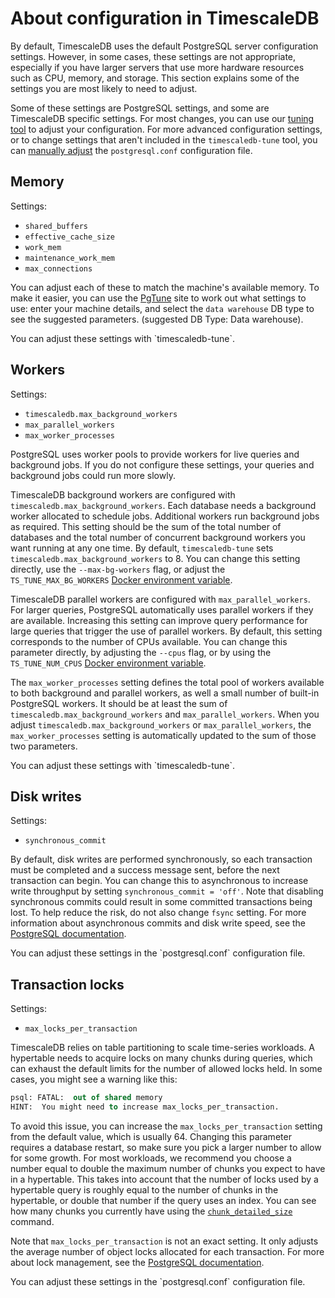 # About configuration in TimescaleDB
By default, TimescaleDB uses the default PostgreSQL server configuration
settings. However, in some cases, these settings are not appropriate, especially
if you have larger servers that use more hardware resources such as CPU, memory,
and storage. This section explains some of the settings you are most likely to
need to adjust.

Some of these settings are PostgreSQL settings, and some are TimescaleDB
specific settings. For most changes, you can use our [tuning tool][tstune-conf]
to adjust your configuration. For more advanced configuration settings, or to
change settings that aren't included in the `timescaledb-tune` tool, you can
[manually adjust][postgresql-conf] the  `postgresql.conf` configuration file.

## Memory
Settings:
*   `shared_buffers`
*   `effective_cache_size`
*   `work_mem`
*   `maintenance_work_mem`
*   `max_connections`

You can adjust each of these to match the machine's available memory. To make it
easier, you can use the [PgTune][pgtune] site to work out what settings to use:
enter your machine details, and select the `data warehouse` DB type to see the
suggested parameters.  (suggested DB Type: Data warehouse).

<highlight type="tip">
You can adjust these settings with `timescaledb-tune`.
</highlight>

## Workers
Settings:
*   `timescaledb.max_background_workers`
*   `max_parallel_workers`
*   `max_worker_processes`

PostgreSQL uses worker pools to provide workers for live queries and background
jobs. If you do not configure these settings, your queries and background jobs
could run more slowly.

TimescaleDB background workers are configured with
`timescaledb.max_background_workers`. Each database needs a background worker
allocated to schedule jobs. Additional workers run background jobs as required.
This setting should be the sum of the total number of databases and the total
number of concurrent background workers you want running at any one time. By default, `timescaledb-tune` sets `timescaledb.max_background_workers` to 8. You can change this setting directly, use the `--max-bg-workers` flag, or adjust the `TS_TUNE_MAX_BG_WORKERS` [Docker environment variable][docker-conf].

TimescaleDB parallel workers are configured with `max_parallel_workers`. For
larger queries, PostgreSQL automatically uses parallel workers if they are
available. Increasing this setting can improve query performance for large
queries that trigger the use of parallel workers. By default, this setting
corresponds to the number of CPUs available. You can change this parameter
directly, by adjusting the `--cpus` flag, or by using the `TS_TUNE_NUM_CPUS`
[Docker environment variable][docker-conf].

The `max_worker_processes` setting defines the total pool of workers available
to both background and parallel workers, as well a small number of built-in
PostgreSQL workers. It should be at least the sum of
`timescaledb.max_background_workers` and `max_parallel_workers`. When you adjust
`timescaledb.max_background_workers` or `max_parallel_workers`, the
`max_worker_processes` setting is automatically updated to the sum of those two
parameters.

<highlight type="tip">
You can adjust these settings with `timescaledb-tune`.
</highlight>

## Disk writes
Settings:
*   `synchronous_commit`

By default, disk writes are performed synchronously, so each transaction must be
completed and a success message sent, before the next transaction can begin. You
can change this to asynchronous to increase write throughput by setting
`synchronous_commit = 'off'`. Note that disabling synchronous commits could
result in some committed transactions being lost. To help reduce the risk, do
not also change `fsync` setting. For more information about asynchronous commits
and disk write speed, see the [PostgreSQL documentation][async-commit].

<highlight type="tip">
You can adjust these settings in the `postgresql.conf` configuration
file.
</highlight>

## Transaction locks
Settings:
*   `max_locks_per_transaction`

TimescaleDB relies on table partitioning to scale time-series workloads. A
hypertable needs to acquire locks on many chunks during queries, which can
exhaust the default limits for the number of allowed locks held. In some cases,
you might see a warning like this:
```sql
psql: FATAL:  out of shared memory
HINT:  You might need to increase max_locks_per_transaction.
```

To avoid this issue, you can increase the `max_locks_per_transaction` setting
from the default value, which is usually 64. Changing this parameter requires a
database restart, so make sure you pick a larger number to allow for some
growth. For most workloads, we recommend you choose a number equal to double the
maximum number of chunks you expect to have in a hypertable. This takes into
account that the number of locks used by a hypertable query is roughly equal to
the number of chunks in the hypertable, or double that number if the query uses
an index. You can see how many chunks you currently have using the
[`chunk_detailed_size`][chunk_detailed_size] command.

Note that `max_locks_per_transaction` is not an exact setting. It only adjusts
the average number of object locks allocated for each transaction. For more
about lock management, see the [PostgreSQL documentation][lock-management].

<highlight type="tip">
You can adjust these settings in the `postgresql.conf` configuration
file.
</highlight>


[tstune-conf]: /how-to-guides/configuration/timescaledb-tune
[postgresql-conf]: /how-to-guides/configuration/postgres-config
[docker-conf]: /how-to-guides/configuration/docker-config
[pgtune]: http://pgtune.leopard.in.ua/
[async-commit]: https://www.postgresql.org/docs/current/static/wal-async-commit.html
[lock-management]: https://www.postgresql.org/docs/current/static/runtime-config-locks.html
[chunk_detailed_size]: /api/:currentVersion:/hypertable/chunk_detailed_size
